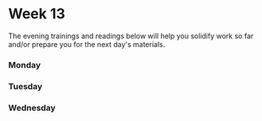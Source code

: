 # Week 13

The evening trainings and readings below will help you solidify work so far and/or prepare you for the next day's materials.

### Monday

### Tuesday

### Wednesday
